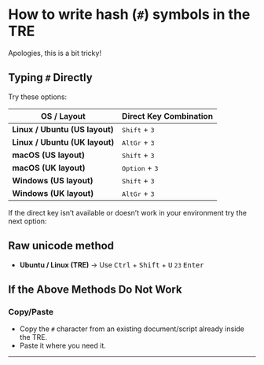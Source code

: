 # How to write hash (`#`) symbols in the TRE

Apologies, this is a bit tricky! 

## Typing `#` Directly

Try these options:

| OS / Layout | Direct Key Combination |
|-------------|------------------------|
| **Linux / Ubuntu (US layout)** | <kbd>Shift</kbd> + <kbd>3</kbd> |
| **Linux / Ubuntu (UK layout)** | <kbd>AltGr</kbd> + <kbd>3</kbd> |
| **macOS (US layout)** | <kbd>Shift</kbd> + <kbd>3</kbd> |
| **macOS (UK layout)** | <kbd>Option</kbd> + <kbd>3</kbd> |
| **Windows (US layout)** | <kbd>Shift</kbd> + <kbd>3</kbd> |
| **Windows (UK layout)** | <kbd>AltGr</kbd> + <kbd>3</kbd> |

If the direct key isn’t available or doesn’t work in your environment try the next option:  

## Raw unicode method

- **Ubuntu / Linux (TRE)** → Use <kbd>Ctrl</kbd> + <kbd>Shift</kbd> + <kbd>U</kbd> `23` <kbd>Enter</kbd>  

## If the Above Methods Do Not Work

### Copy/Paste
- Copy the `#` character from an existing document/script already inside the TRE.
- Paste it where you need it.

---



